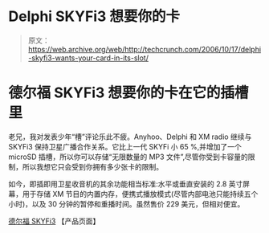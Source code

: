 # Delphi SKYFi3 想要你的卡

> 原文：<https://web.archive.org/web/http://techcrunch.com/2006/10/17/delphi-skyfi3-wants-your-card-in-its-slot/>

# 德尔福 SKYFi3 想要你的卡在它的插槽里

老兄，我对发表少年“槽”评论乐此不疲。Anyhoo、Delphi 和 XM radio 继续与 SKYFi3 保持卫星广播合作关系。它比上一代 SKYFi 小 65 %,并增加了一个 microSD 插槽，所以你可以存储“无限数量的 MP3 文件”,尽管你受到卡容量的限制，所以我想它只会受到你拥有多少张卡的限制。

如今，即插即用卫星收音机的其余功能相当标准:水平或垂直安装的 2.8 英寸屏幕，用于存储 XM 节目的内置内存，便携式播放模式(尽管内部电池只能持续五个小时)，以及 30 分钟的暂停和重播时间。虽然售价 229 美元，但相对便宜。

[德尔福 SKYFi3](https://web.archive.org/web/20130627215156/http://skyfi3.delphi.com/) 【产品页面】